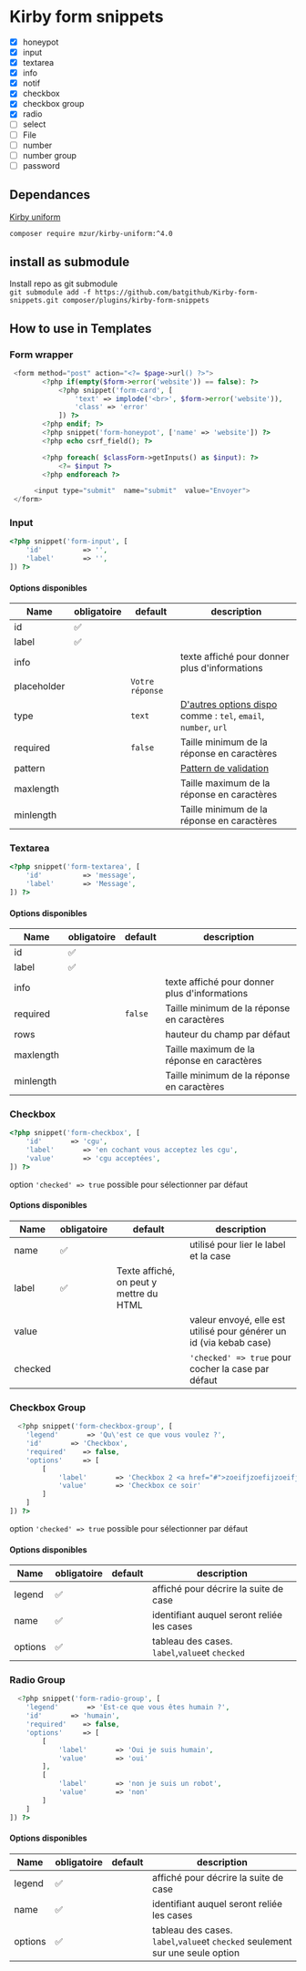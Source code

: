 # Kirby form snippets



- [x] honeypot
- [x] input
- [x] textarea
- [x] info
- [x] notif
- [x] checkbox
- [x] checkbox group
- [x] radio
- [ ] select
- [ ] File
- [ ] number
- [ ] number group
- [ ] password

## Dependances
[Kirby uniform](https://github.com/mzur/kirby-uniform)<br> 
```bash
composer require mzur/kirby-uniform:^4.0
```
## install as submodule
Install repo as git submodule<br>
```git submodule add -f https://github.com/batgithub/Kirby-form-snippets.git composer/plugins/kirby-form-snippets```


## How to use in Templates

### Form wrapper
```php
 <form method="post" action="<?= $page->url() ?>">
        <?php if(empty($form->error('website')) == false): ?>
            <?php snippet('form-card', [
                'text' => implode('<br>', $form->error('website')),
                'class' => 'error'
            ]) ?>
        <?php endif; ?>
        <?php snippet('form-honeypot', ['name' => 'website']) ?>
        <?php echo csrf_field(); ?>

        <?php foreach( $classForm->getInputs() as $input): ?>
            <?= $input ?>
        <?php endforeach ?>

      <input type="submit"  name="submit"  value="Envoyer">
 </form>
```

### Input

```php
<?php snippet('form-input', [
    'id'          => '',
    'label'       => '',
]) ?>
```

#### Options disponibles
| Name | obligatoire | default | description 
| --- | --- | --- | ---
| id | ✅   |     |
| label | ✅ |
| info |  | | texte affiché pour donner plus d'informations
| placeholder |  | `Votre réponse` |
| type | | `text` | [D'autres options dispo](https://www.w3schools.com/html/html_form_input_types.asp) comme : `tel`, `email`, `number`, `url`
| required |  | `false`  | Taille minimum de la réponse en caractères
| pattern |  |   | [Pattern de validation](https://www.w3schools.com/tags/att_input_pattern.asp)
| maxlength |  |   | Taille maximum de la réponse en caractères
| minlength |  |   | Taille minimum de la réponse en caractères


### Textarea 
```php
<?php snippet('form-textarea', [
    'id'          => 'message',
    'label'       => 'Message',
]) ?>
```
#### Options disponibles
| Name | obligatoire | default | description 
| --- | --- | --- | ---
| id | ✅   |     |
| label | ✅ |
| info |  | | texte affiché pour donner plus d'informations
| required |  | `false`  | Taille minimum de la réponse en caractères
| rows |  | | hauteur du champ par défaut 
| maxlength |  |   | Taille maximum de la réponse en caractères
| minlength |  |   | Taille minimum de la réponse en caractères


### Checkbox

```php
<?php snippet('form-checkbox', [
    'id'       => 'cgu',
    'label'       => 'en cochant vous acceptez les cgu',
    'value'       => 'cgu acceptées',
]) ?>
```
option `'checked' => true` possible pour sélectionner par défaut

#### Options disponibles
| Name | obligatoire | default | description 
| --- | --- | --- | ---
| name | ✅   |    | utilisé pour lier le label et la case
| label | ✅ | Texte affiché, on peut y mettre du HTML 
| value |  | | valeur envoyé, elle est utilisé pour générer un id (via kebab case)
| checked |  |  | `'checked' => true` pour cocher la case par défaut




### Checkbox Group
```php
  <?php snippet('form-checkbox-group', [
    'legend'       => 'Qu\'est ce que vous voulez ?',
    'id'       => 'Checkbox',
    'required'    => false,
    'options'     => [
        [  
            'label'       => 'Checkbox 2 <a href="#">zoeifjzoefijzoeifj</a>',
            'value'       => 'Checkbox ce soir'
        ]
    ]
]) ?>
```
option `'checked' => true` possible pour sélectionner par défaut

#### Options disponibles
| Name | obligatoire | default | description 
| --- | --- | --- | ---
| legend | ✅   |    | affiché pour décrire la suite de case
| name | ✅ | | identifiant auquel seront reliée les cases
| options | ✅ | | tableau des cases. `label`,`value`et `checked` 





### Radio Group
```php
  <?php snippet('form-radio-group', [
    'legend'       => 'Est-ce que vous êtes humain ?',
    'id'       => 'humain',
    'required'    => false,
    'options'     => [
        [  
            'label'       => 'Oui je suis humain',
            'value'       => 'oui'
        ],
        [  
            'label'       => 'non je suis un robot',
            'value'       => 'non'
        ]
    ]
]) ?>
```
#### Options disponibles
| Name | obligatoire | default | description 
| --- | --- | --- | ---
| legend | ✅   |    | affiché pour décrire la suite de case
| name | ✅ | | identifiant auquel seront reliée les cases
| options | ✅ | | tableau des cases. `label`,`value`et `checked` seulement sur une seule option 


